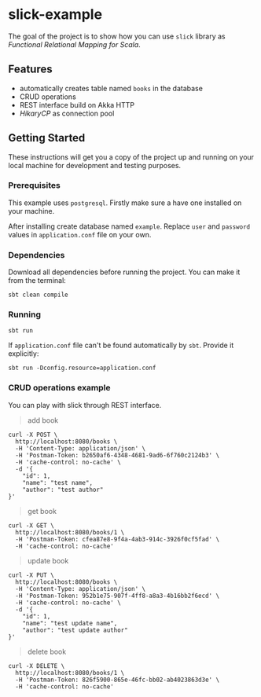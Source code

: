 # slick-example

The goal of the project is to show how you can use `slick` library as *Functional Relational Mapping for Scala*.

## Features

- automatically creates table named `books` in the database
- CRUD operations
- REST interface build on Akka HTTP
- *HikaryCP* as connection pool

## Getting Started

These instructions will get you a copy of the project up and running on your local machine for development and testing purposes.

### Prerequisites

This example uses `postgresql`. Firstly make sure a have one installed on your machine.


After installing create database named `example`. Replace `user` and `password` values in `application.conf` file on your own.

### Dependencies

Download all dependencies before running the project. You can make it from the terminal:

```shell
sbt clean compile
```

### Running

```shell
sbt run
```

If `application.conf` file can't be found automatically by `sbt`. Provide it explicitly:

```shell
sbt run -Dconfig.resource=application.conf
```

### CRUD operations example

You can play with slick through REST interface.

> add book

```shell
curl -X POST \
  http://localhost:8080/books \
  -H 'Content-Type: application/json' \
  -H 'Postman-Token: b2650af6-4348-4681-9ad6-6f760c2124b3' \
  -H 'cache-control: no-cache' \
  -d '{
	"id": 1,
	"name": "test name",
	"author": "test author"
}'
```

> get book

```shell
curl -X GET \
  http://localhost:8080/books/1 \
  -H 'Postman-Token: cfea87e8-9f4a-4ab3-914c-3926f0cf5fad' \
  -H 'cache-control: no-cache'
```

> update book

```shell
curl -X PUT \
  http://localhost:8080/books \
  -H 'Content-Type: application/json' \
  -H 'Postman-Token: 952b1e75-907f-4ff8-a8a3-4b16bb2f6ecd' \
  -H 'cache-control: no-cache' \
  -d '{
	"id": 1,
	"name": "test update name",
	"author": "test update author"
}'
```

> delete book

```shell
curl -X DELETE \
  http://localhost:8080/books/1 \
  -H 'Postman-Token: 826f5900-865e-46fc-bb02-ab4023863d3e' \
  -H 'cache-control: no-cache'
```
